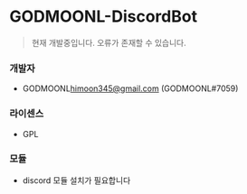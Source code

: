 # GODMOONL-DiscordBot
>현재 개발중입니다. 오류가 존재할 수 있습니다.
### 개발자
- GODMOONL<himoon345@gmail.com> (GODMOONL#7059)

### 라이센스
- GPL

### 모듈 
- discord 모듈 설치가 필요합니다

